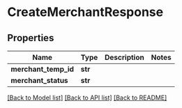# CreateMerchantResponse


## Properties
Name | Type | Description | Notes
------------ | ------------- | ------------- | -------------
**merchant_temp_id** | **str** |  | 
**merchant_status** | **str** |  | 

[[Back to Model list]](../README.md#documentation-for-models) [[Back to API list]](../README.md#documentation-for-api-endpoints) [[Back to README]](../README.md)



